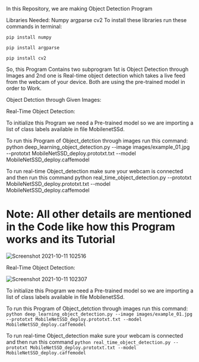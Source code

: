 In this Repository, we are making Object Detection Program

Libraries Needed:
Numpy
argparse
cv2
To install these libraries run these commands in terminal:



`pip install numpy`

`pip install argparse`

`pip install cv2`


So, this Program Contains two subprogram
1st is Object Detection through Images and 2nd one is Real-time object detection which takes a live feed from the webcam of your device.
Both are using the pre-trained model in order to Work.

Object Detction through Given Images:


Real-Time Object Detection:

To initialize this Program we need a Pre-trained model so we are importing a list of class labels available in file MobilenetSSd.

To run this Program of Object_detction through images run this command:
python deep_learning_object_detection.py --image images/example_01.jpg --prototxt MobileNetSSD_deploy.prototxt.txt --model MobileNetSSD_deploy.caffemodel

To run real-time Object_detection make sure your webcam is connected and then run this command
python real_time_object_detection.py --prototxt MobileNetSSD_deploy.prototxt.txt --model MobileNetSSD_deploy.caffemodel

Note: All other details are mentioned in the Code like how this Program works and its Tutorial
=======
![Screenshot 2021-10-11 102516](https://user-images.githubusercontent.com/55429956/136739104-0813bf51-57d1-46d4-8904-8df13b80e8d8.jpg)


Real-Time Object Detection:

![Screenshot 2021-10-11 102307](https://user-images.githubusercontent.com/55429956/136739107-43207051-f6f7-4363-9f1b-7368672f09b5.jpg)

To initialize this Program we need a Pre-trained model so we are importing a list of class labels available in file MobilenetSSd.

To run this Program of Object_detction through images run this command:
`python deep_learning_object_detection.py --image images/example_01.jpg --prototxt MobileNetSSD_deploy.prototxt.txt --model MobileNetSSD_deploy.caffemodel`

To run real-time Object_detection make sure your webcam is connected and then run this command
`python real_time_object_detection.py --prototxt MobileNetSSD_deploy.prototxt.txt --model MobileNetSSD_deploy.caffemodel`


